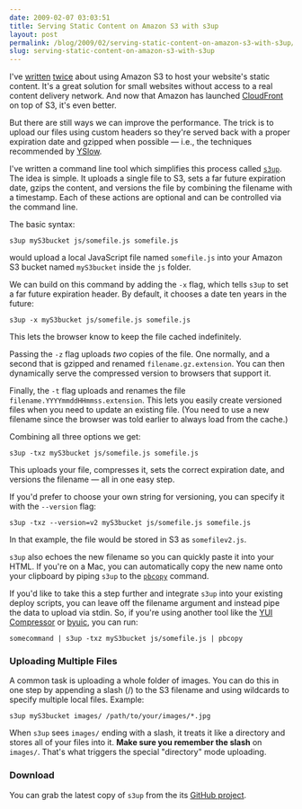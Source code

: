 ```yaml
---
date: 2009-02-07 03:03:51
title: Serving Static Content on Amazon S3 with s3up
layout: post
permalink: /blog/2009/02/serving-static-content-on-amazon-s3-with-s3up/index.html
slug: serving-static-content-on-amazon-s3-with-s3up
---
```

I've [written](http://clickontyler.com/blog/2008/05/building-a-better-website-with-yahoo/) [twice](http://clickontyler.com/blog/2008/05/using-amazon-s3-as-a-content-delivery-network/) about using Amazon S3 to host your website's static content. It's a great solution for small websites without access to a real content delivery network. And now that Amazon has launched [CloudFront](http://aws.amazon.com/cloudfront/) on top of S3, it's even better.

But there are still ways we can improve the performance. The trick is to upload our files using custom headers so they're served back with a proper expiration date and gzipped when possible &mdash; i.e., the techniques recommended by [YSlow](http://developer.yahoo.com/yslow/).

I've written a command line tool which simplifies this process called [`s3up`](http://github.com/tylerhall/s3up/). The idea is simple. It uploads a single file to S3, sets a far future expiration date, gzips the content, and versions the file by combining the filename with a timestamp. Each of these actions are optional and can be controlled via the command line.

The basic syntax:

    s3up myS3bucket js/somefile.js somefile.js

would upload a local JavaScript file named `somefile.js` into your Amazon S3 bucket named `myS3bucket` inside the `js` folder.

We can build on this command by adding the `-x` flag, which tells `s3up` to set a far future expiration header. By default, it chooses a date ten years in the future:

    s3up -x myS3bucket js/somefile.js somefile.js

This lets the browser know to keep the file cached indefinitely.

Passing the `-z` flag uploads _two_ copies of the file. One normally, and a second that is gzipped and renamed `filename.gz.extension`. You can then dynamically serve the compressed version to browsers that support it.

Finally, the `-t` flag uploads and renames the file `filename.YYYYmmddHHmmss.extension`. This lets you easily create versioned files when you need to update an existing file. (You need to use a new filename since the browser was told earlier to always load from the cache.)

Combining all three options we get:

    s3up -txz myS3bucket js/somefile.js somefile.js

This uploads your file, compresses it, sets the correct expiration date, and versions the filename &mdash; all in one easy step.

If you'd prefer to choose your own string for versioning, you can specify it with the `--version` flag:

    s3up -txz --version=v2 myS3bucket js/somefile.js somefile.js

In that example, the file would be stored in S3 as `somefilev2.js`.

`s3up` also echoes the new filename so you can quickly paste it into your HTML. If you're on a Mac, you can automatically copy the new name onto your clipboard by piping `s3up` to the [`pbcopy`](http://developer.apple.com/DOCUMENTATION/Darwin/Reference/ManPages/man1/pbcopy.1.html) command.

If you'd like to take this a step further and integrate `s3up` into your existing deploy scripts, you can leave off the filename argument and instead pipe the data to upload via stdin. So, if you're using another tool like the [YUI Compressor](http://developer.yahoo.com/yui/compressor/) or [byuic](http://wiki.brilaps.com/wikka.php?wakka=byuic), you can run:

    somecommand | s3up -txz myS3bucket js/somefile.js | pbcopy

### Uploading Multiple Files ###

A common task is uploading a whole folder of images. You can do this in one step by appending a slash (/) to the S3 filename and using wildcards to specify multiple local files. Example:

    s3up myS3bucket images/ /path/to/your/images/*.jpg

When `s3up` sees `images/` ending with a slash, it treats it like a directory and stores all of your files into it. **Make sure you remember the slash** on `images/`. That's what triggers the special "directory" mode uploading.


### Download ###

You can grab the latest copy of `s3up` from the its [GitHub project](http://github.com/tylerhall/s3up/).